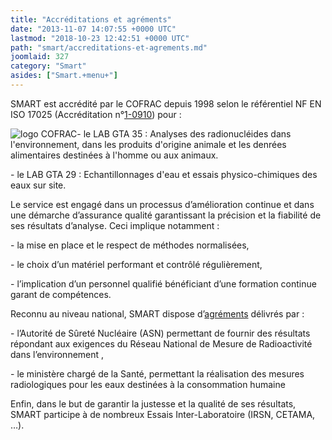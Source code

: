 ```yaml
---
title: "Accréditations et agréments"
date: "2013-11-07 14:07:55 +0000 UTC"
lastmod: "2018-10-23 12:42:51 +0000 UTC"
path: "smart/accreditations-et-agrements.md"
joomlaid: 327
category: "Smart"
asides: ["Smart.+menu+"]
---
```

SMART est accrédité par le COFRAC depuis 1998 selon le référentiel NF EN ISO 17025 (Accréditation n°[1-0910](http://www.cofrac.fr/annexes/sect1/1-0910.pdf)) pour :

![logo COFRAC](images/SMART/logo_COFRAC.png)\- le LAB GTA 35 : Analyses des radionucléides dans l'environnement, dans les produits d'origine animale et les denrées alimentaires destinées à l'homme ou aux animaux.

\- le LAB GTA 29 : Echantillonnages d'eau et essais physico-chimiques des eaux sur site.

Le service est engagé dans un processus d’amélioration continue et dans une démarche d’assurance qualité garantissant la précision et la fiabilité de ses résultats d’analyse. Ceci implique notamment :

\- la mise en place et le respect de méthodes normalisées,

\- le choix d’un matériel performant et contrôlé régulièrement,

\- l’implication d’un personnel qualifié bénéficiant d’une formation continue garant de compétences.

Reconnu au niveau national, SMART dispose d’[agréments](images/SMART/liste_agrements_au_03-07-2018.pdf) délivrés par :

\- l’Autorité de Sûreté Nucléaire (ASN) permettant de fournir des résultats répondant aux exigences du Réseau National de Mesure de Radioactivité dans l’environnement ,

\- le ministère chargé de la Santé, permettant la réalisation des mesures radiologiques pour les eaux destinées à la consommation humaine

Enfin, dans le but de garantir la justesse et la qualité de ses résultats, SMART participe à de nombreux Essais Inter-Laboratoire (IRSN, CETAMA, …).

